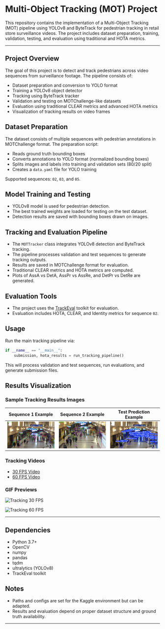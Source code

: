 
# Multi-Object Tracking (MOT) Project

This repository contains the implementation of a Multi-Object Tracking (MOT) pipeline using YOLOv8 and ByteTrack for pedestrian tracking in retail store surveillance videos. The project includes dataset preparation, training, validation, testing, and evaluation using traditional and HOTA metrics.

---

## Project Overview

The goal of this project is to detect and track pedestrians across video sequences from surveillance footage. The pipeline consists of:

- Dataset preparation and conversion to YOLO format
- Training a YOLOv8 object detector
- Tracking using ByteTrack tracker
- Validation and testing on MOTChallenge-like datasets
- Evaluation using traditional CLEAR metrics and advanced HOTA metrics
- Visualization of tracking results on video frames

## Dataset Preparation

The dataset consists of multiple sequences with pedestrian annotations in MOTChallenge format. The preparation script:

- Reads ground truth bounding boxes
- Converts annotations to YOLO format (normalized bounding boxes)
- Splits images and labels into training and validation sets (80/20 split)
- Creates a `data.yaml` file for YOLO training

Supported sequences: `02`, `03`, and `05`.

## Model Training and Testing

- YOLOv8 model is used for pedestrian detection.
- The best trained weights are loaded for testing on the test dataset.
- Detection results are saved with bounding boxes drawn on images.

## Tracking and Evaluation Pipeline

- The `MOTTracker` class integrates YOLOv8 detection and ByteTrack tracking.
- The pipeline processes validation and test sequences to generate tracking outputs.
- Results are saved in MOTChallenge format for evaluation.
- Traditional CLEAR metrics and HOTA metrics are computed.
- Plots of AssA vs DetA, AssPr vs AssRe, and DetPr vs DetRe are generated.

## Evaluation Tools

- The project uses the [TrackEval](https://github.com/JonathonLuiten/TrackEval) toolkit for evaluation.
- Evaluation includes HOTA, CLEAR, and Identity metrics for sequence `02`.

## Usage

Run the main tracking pipeline via:

```python
if __name__ == "__main__":
    submission, hota_results = run_tracking_pipeline()
```

This will process validation and test sequences, run evaluations, and generate submission files.

## Results Visualization

### Sample Tracking Results Images

| Sequence 1 Example | Sequence 2 Example | Test Prediction Example |
|:------------------:|:------------------:|:----------------------:|
| ![seq1](./results/frame_000013_seq1.jpg) | ![seq2](./results/frame_002239_seq2.jpg) | ![test_pred](./results/000010_test_predict.jpg) |

### Tracking Videos

- [30 FPS Video](https://drive.google.com/file/d/1AEi_QZJP4BCUQNTsNGE4GfsvIeHxXh6g/view?usp=sharing)
- [60 FPS Video](https://drive.google.com/file/d/1jRoDEGrPzyqAm-li5Kb4R_ceY890QDCC/view?usp=sharing)

### GIF Previews

![Tracking 30 FPS](https://drive.google.com/uc?export=view&id=1BllQ_yIIwiZj-Q_KcHxqwSWnns4Cf-iy)

![Tracking 60 FPS](https://drive.google.com/uc?export=view&id=1ZOm_YpH8c3I7678kQshkO90SlgqNhPBl)

---

## Dependencies

- Python 3.7+
- OpenCV
- numpy
- pandas
- tqdm
- ultralytics (YOLOv8)
- TrackEval toolkit

## Notes

- Paths and configs are set for the Kaggle environment but can be adapted.
- Results and evaluation depend on proper dataset structure and ground truth availability.

---
